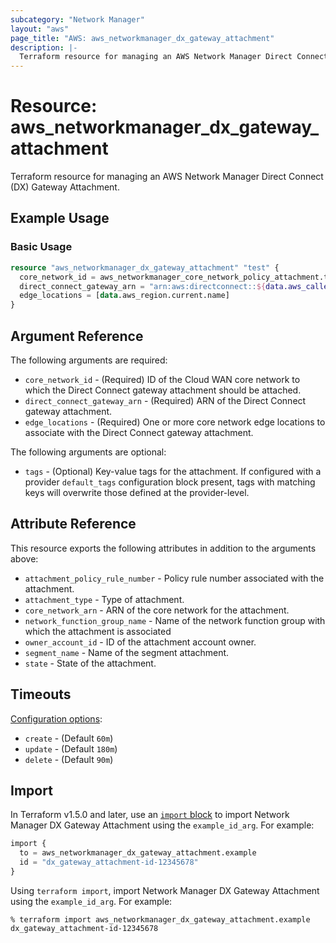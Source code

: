 ```yaml
---
subcategory: "Network Manager"
layout: "aws"
page_title: "AWS: aws_networkmanager_dx_gateway_attachment"
description: |-
  Terraform resource for managing an AWS Network Manager Direct Connect Gateway Attachment.
---
```

# Resource: aws_networkmanager_dx_gateway_attachment

Terraform resource for managing an AWS Network Manager Direct Connect (DX) Gateway Attachment.

## Example Usage

### Basic Usage

```terraform
resource "aws_networkmanager_dx_gateway_attachment" "test" {
  core_network_id = aws_networkmanager_core_network_policy_attachment.test.core_network_id
  direct_connect_gateway_arn = "arn:aws:directconnect::${data.aws_caller_identity.current.account_id}:dx-gateway/${aws_dx_gateway.test.id}"
  edge_locations = [data.aws_region.current.name]
}
```

## Argument Reference

The following arguments are required:

* `core_network_id` - (Required) ID of the Cloud WAN core network to which the Direct Connect gateway attachment should be attached.
* `direct_connect_gateway_arn` - (Required) ARN of the Direct Connect gateway attachment.
* `edge_locations` - (Required) One or more core network edge locations to associate with the Direct Connect gateway attachment.

The following arguments are optional:

* `tags` - (Optional) Key-value tags for the attachment. If configured with a provider `default_tags` configuration block present, tags with matching keys will overwrite those defined at the provider-level.

## Attribute Reference

This resource exports the following attributes in addition to the arguments above:

* `attachment_policy_rule_number` - Policy rule number associated with the attachment.
* `attachment_type` - Type of attachment.
* `core_network_arn` - ARN of the core network for the attachment.
* `network_function_group_name` - Name of the network function group with which the attachment is associated
* `owner_account_id` - ID of the attachment account owner.
* `segment_name` - Name of the segment attachment.
* `state` - State of the attachment.

## Timeouts

[Configuration options](https://developer.hashicorp.com/terraform/language/resources/syntax#operation-timeouts):

* `create` - (Default `60m`)
* `update` - (Default `180m`)
* `delete` - (Default `90m`)

## Import

In Terraform v1.5.0 and later, use an [`import` block](https://developer.hashicorp.com/terraform/language/import) to import Network Manager DX Gateway Attachment using the `example_id_arg`. For example:

```terraform
import {
  to = aws_networkmanager_dx_gateway_attachment.example
  id = "dx_gateway_attachment-id-12345678"
}
```

Using `terraform import`, import Network Manager DX Gateway Attachment using the `example_id_arg`. For example:

```console
% terraform import aws_networkmanager_dx_gateway_attachment.example dx_gateway_attachment-id-12345678
```
